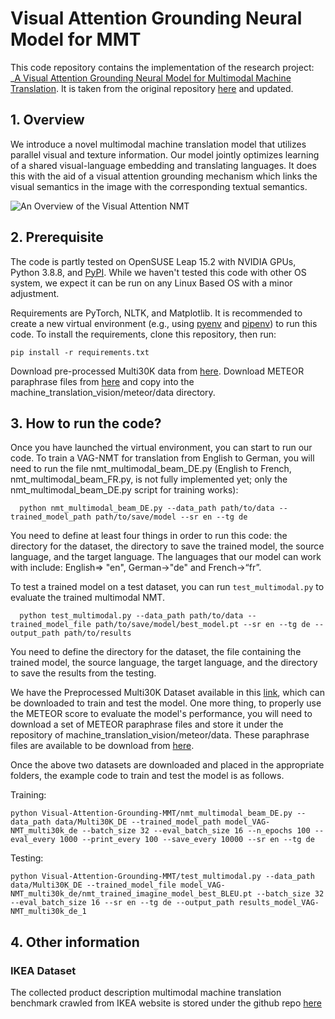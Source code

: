 # Visual Attention Grounding Neural Model for MMT

This code repository contains the implementation of the research project: _[A Visual Attention Grounding Neural Model for Multimodal Machine Translation](https://arxiv.org/abs/1808.08266). It is taken from the original repository [here](https://github.com/zmykevin/A-Visual-Attention-Grounding-Neural-Model) and updated.

## 1. Overview

We introduce a novel multimodal machine translation model that utilizes parallel visual and texture information. Our model jointly optimizes learning of a shared visual-language embedding and translating languages. It does this with the aid of a visual attention grounding mechanism which links the visual semantics in the image with the corresponding textual semantics.

![An Overview of the Visual Attention NMT](https://github.com/zmykevin/A-Visual-Attention-Grounding-Neural-Model/blob/master/AGV-NMT.jpg)

## 2. Prerequisite
The code is partly tested on OpenSUSE Leap 15.2 with NVIDIA GPUs, Python 3.8.8, and [PyPI](https://pypi.org/). While we haven't tested this code with other OS system, we expect it can be run on any Linux Based OS with a minor adjustment. 

Requirements are PyTorch, NLTK, and Matplotlib.
It is recommended to create a new virtual environment (e.g., using [pyenv](https://github.com/pyenv/pyenv) and [pipenv](https://pipenv.pypa.io/)) to run this code.
To install the requirements, clone this repository, then run:
```
pip install -r requirements.txt
```

Download pre-processed Multi30K data from [here](https://drive.google.com/drive/folders/1G645SexvhMsLPJhPAPBjc4FnNF7v3N6w?usp=sharing).
Download METEOR paraphrase files from [here](https://github.com/cmu-mtlab/meteor/tree/master/data) and copy into the machine_translation_vision/meteor/data directory.

## 3. How to run the code?

Once you have launched the virtual environment, you can start to run our code. To train a VAG-NMT for translation from English to German, you will need to run the file nmt_multimodal_beam_DE.py (English to French, nmt_multimodal_beam_FR.py, is not fully implemented yet; only the nmt_multimodal_beam_DE.py script for training works):
```
  python nmt_multimodal_beam_DE.py --data_path path/to/data --trained_model_path path/to/save/model --sr en --tg de
```
You need to define at least four things in order to run this code: the directory for the dataset, the directory to save the trained model, the source language, and the target language. The languages that our model can work with include: English=> "en", German->"de" and French->“fr”.

To test a trained model on a test dataset, you can run `test_multimodal.py` to evaluate the trained multimodal NMT.
```
  python test_multimodal.py --data_path path/to/data --trained_model_file path/to/save/model/best_model.pt --sr en --tg de --output_path path/to/results
```
You need to define the directory for the dataset, the file containing the trained model, the source language, the target language, and the directory to save the results from the testing.

We have the Preprocessed Multi30K Dataset available in this [link](https://drive.google.com/drive/folders/1G645SexvhMsLPJhPAPBjc4FnNF7v3N6w?usp=sharing), which can be downloaded to train and test the model. One more thing, to properly use the METEOR score to evaluate the model's performance, you will need to download a set of METEOR paraphrase files and store it under the repository of machine_translation_vision/meteor/data. These paraphrase files are available to be download from [here](https://github.com/cmu-mtlab/meteor/tree/master/data).

Once the above two datasets are downloaded and placed in the appropriate folders, the example code to train and test the model is as follows.

Training:
```
python Visual-Attention-Grounding-MMT/nmt_multimodal_beam_DE.py --data_path data/Multi30K_DE --trained_model_path model_VAG-NMT_multi30k_de --batch_size 32 --eval_batch_size 16 --n_epochs 100 --eval_every 1000 --print_every 100 --save_every 10000 --sr en --tg de
```

Testing:
```
python Visual-Attention-Grounding-MMT/test_multimodal.py --data_path data/Multi30K_DE --trained_model_file model_VAG-NMT_multi30k_de/nmt_trained_imagine_model_best_BLEU.pt --batch_size 32 --eval_batch_size 16 --sr en --tg de --output_path results_model_VAG-NMT_multi30k_de_1
```

## 4. Other information

### IKEA Dataset
The collected product description multimodal machine translation benchmark crawled from IKEA website is stored under the github repo [here](https://github.com/sampalomad/IKEA-Dataset)

